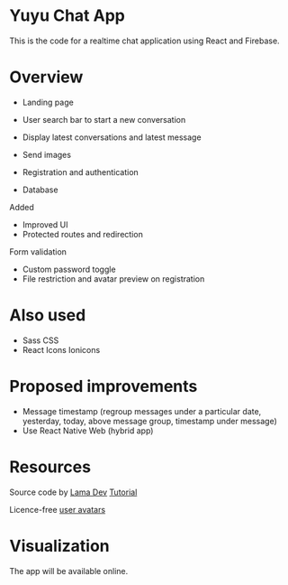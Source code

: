 # Yuyu Chat App
This is the code for a realtime chat application using React and Firebase. 

# Overview
- Landing page

- User search bar to start a new conversation
- Display latest conversations and latest message
- Send images

- Registration and authentication
- Database

Added
- Improved UI
- Protected routes and redirection

Form validation
- Custom password toggle
- File restriction and avatar preview on registration

# Also used
- Sass CSS
- React Icons Ionicons

# Proposed improvements
- Message timestamp (regroup messages under a particular date, yesterday, today, above message group, timestamp under message)
- Use React Native Web (hybrid app)

# Resources
Source code by [Lama Dev](https://github.com/safak/youtube2022/tree/react-chat)
[Tutorial](https://www.youtube.com/watch?v=k4mjF4sPITE)

Licence-free [user avatars](https://www.pexels.com/fr-fr/)

# Visualization
The app will be available online.
